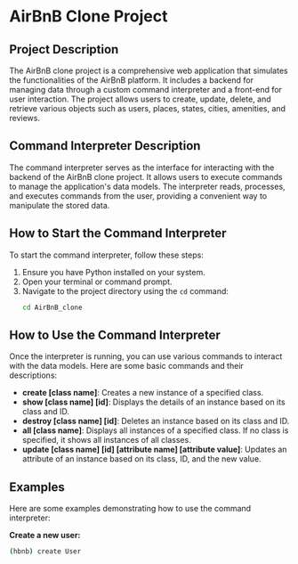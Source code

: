 # AirBnB Clone Project

## Project Description

The AirBnB clone project is a comprehensive web application that simulates the functionalities of the AirBnB platform. It includes a backend for managing data through a custom command interpreter and a front-end for user interaction. The project allows users to create, update, delete, and retrieve various objects such as users, places, states, cities, amenities, and reviews.

## Command Interpreter Description

The command interpreter serves as the interface for interacting with the backend of the AirBnB clone project. It allows users to execute commands to manage the application's data models. The interpreter reads, processes, and executes commands from the user, providing a convenient way to manipulate the stored data.

## How to Start the Command Interpreter

To start the command interpreter, follow these steps:

1. Ensure you have Python installed on your system.
2. Open your terminal or command prompt.
3. Navigate to the project directory using the `cd` command:
   ```sh
   cd AirBnB_clone

## How to Use the Command Interpreter

Once the interpreter is running, you can use various commands to interact with the data models. Here are some basic commands and their descriptions:

- **create [class name]**: Creates a new instance of a specified class.
- **show [class name] [id]**: Displays the details of an instance based on its class and ID.
- **destroy [class name] [id]**: Deletes an instance based on its class and ID.
- **all [class name]**: Displays all instances of a specified class. If no class is specified, it shows all instances of all classes.
- **update [class name] [id] [attribute name] [attribute value]**: Updates an attribute of an instance based on its class, ID, and the new value.

## Examples

Here are some examples demonstrating how to use the command interpreter:

**Create a new user:**
```sh
(hbnb) create User
